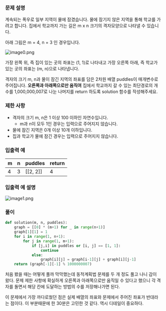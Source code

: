 ### 문제 설명

계속되는 폭우로 일부 지역이 물에 잠겼습니다. 물에 잠기지 않은 지역을 통해 학교를 가려고 합니다. 집에서 학교까지 가는 길은 m x n 크기의 격자모양으로 나타낼 수 있습니다.

아래 그림은 m = 4, n = 3 인 경우입니다.

![image0.png](https://grepp-programmers.s3.amazonaws.com/files/ybm/056f54e618/f167a3bc-e140-4fa8-a8f8-326a99e0f567.png)

가장 왼쪽 위, 즉 집이 있는 곳의 좌표는 (1, 1)로 나타내고 가장 오른쪽 아래, 즉 학교가 있는 곳의 좌표는 (m, n)으로 나타냅니다.

격자의 크기 m, n과 물이 잠긴 지역의 좌표를 담은 2차원 배열 puddles이 매개변수로 주어집니다. **오른쪽과 아래쪽으로만 움직여** 집에서 학교까지 갈 수 있는 최단경로의 개수를 1,000,000,007로 나눈 나머지를 return 하도록 solution 함수를 작성해주세요.



### 제한 사항

- 격자의 크기 m, n은 1 이상 100 이하인 자연수입니다.
  - m과 n이 모두 1인 경우는 입력으로 주어지지 않습니다.
- 물에 잠긴 지역은 0개 이상 10개 이하입니다.
- 집과 학교가 물에 잠긴 경우는 입력으로 주어지지 않습니다.



### 입출력 예

| m    | n    | puddles  | return |
| ---- | ---- | -------- | ------ |
| 4    | 3    | [[2, 2]] | 4      |



### 입출력 예 설명

![image1.png](https://grepp-programmers.s3.amazonaws.com/files/ybm/32c67958d5/729216f3-f305-4ad1-b3b0-04c2ba0b379a.png)



### 풀이

```python
def solution(m, n, puddles):
    graph = [[0] * (m+1) for _ in range(n+1)]  
    graph[1][1] = 1
    for i in range(1, n+1):
        for j in range(1, m+1):
            if [j,i] in puddles or [i, j] == [1, 1]:
                continue
            else:
                graph[i][j] = graph[i-1][j] + graph[i][j-1]
    return (graph[-1][-1] % 1000000007)
```

처음 봤을 때는 어떻게 풀까 막막했는데 동적계획법 문제를 두 개 정도 풀고 나니 감이 왔다. 문제 제한 사항에 확실하게 오른쪽과 아래쪽으로만 움직일 수 있다고 했으니 각 격자를 돌면서 해당 칸에 도달하는 방법의 수를 저장해나가면 된다.

이 문제에서 가장 까다로웠던 점은 실제 배열의 좌표와 문제에서 주어진 좌표가 반대라는 점이다. 이 부분때문에 한 30분은 고민한 것 같다. 역시 디테일이 중요하다.

